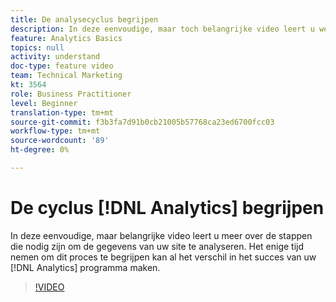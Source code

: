 ```yaml
---
title: De analysecyclus begrijpen
description: In deze eenvoudige, maar toch belangrijke video leert u welke stappen u moet ondernemen om de gegevens van uw site te analyseren. Door wat tijd in te nemen om dit proces te begrijpen, kan het succes van uw Analytics-programma van het grootste belang zijn.
feature: Analytics Basics
topics: null
activity: understand
doc-type: feature video
team: Technical Marketing
kt: 3564
role: Business Practitioner
level: Beginner
translation-type: tm+mt
source-git-commit: f3b3fa7d91b0cb21005b57768ca23ed6700fcc03
workflow-type: tm+mt
source-wordcount: '89'
ht-degree: 0%

---
```



# De cyclus [!DNL Analytics] begrijpen

In deze eenvoudige, maar belangrijke video leert u meer over de stappen die nodig zijn om de gegevens van uw site te analyseren. Het enige tijd nemen om dit proces te begrijpen kan al het verschil in het succes van uw [!DNL Analytics] programma maken.

>[!VIDEO](https://video.tv.adobe.com/v/28950/?quality=12)
